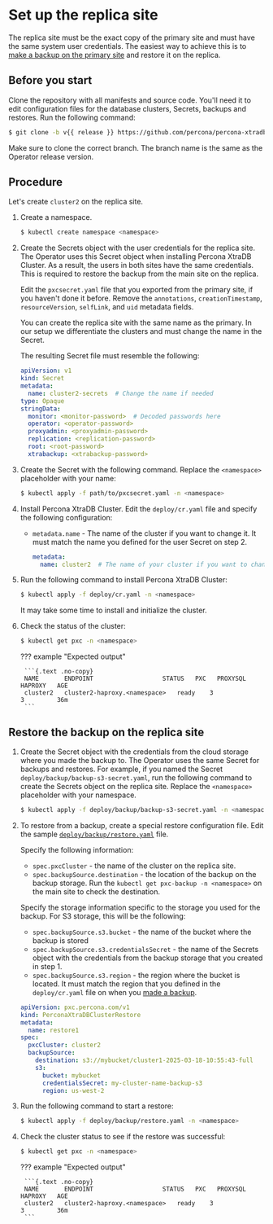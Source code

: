 # Set up the replica site

The replica site must be the exact copy of the primary site and must have the same system user credentials. The easiest way to achieve this is to [make a backup on the primary site](dr-primary.md#create-a-backup-from-the-primary-site) and restore it on the replica. 

## Before you start

Clone the repository with all manifests and source code. You'll need it to edit configuration files for the database clusters, Secrets, backups and restores. Run the following command:

```{.bash data-prompt="$" }
$ git clone -b v{{ release }} https://github.com/percona/percona-xtradb-cluster-operator
```

Make sure to clone the correct branch. The branch name is the same as the Operator release version. 

## Procedure

Let's create `cluster2` on the replica site.

1. Create a namespace.  

    ```{.bash data-prompt="$" }
	$ kubectl create namespace <namespace>
	```

2. Create the Secrets object with the user credentials for the replica site. The Operator uses this Secret object when installing Percona XtraDB Cluster. As a result, the users in both sites have the same credentials. This is required to restore the backup from the main site on the replica.

    Edit the `pxcsecret.yaml` file that you exported from the primary site, if you haven't done it before. Remove the `annotations`, `creationTimestamp`, `resourceVersion`, `selfLink`, and `uid` metadata fields. 

    You can create the replica site with the same name as the primary. In our setup we differentiate the clusters and must change the name in the Secret.

    The resulting Secret file must resemble the following:

    ```yaml
    apiVersion: v1
    kind: Secret
    metadata:
      name: cluster2-secrets  # Change the name if needed
    type: Opaque
    stringData:
      monitor: <monitor-password>  # Decoded passwords here
      operator: <operator-password>
      proxyadmin: <proxyadmin-password>
      replication: <replication-password>
      root: <root-password>
      xtrabackup: <xtrabackup-password>
    ```

3. Create the Secret with the following command. Replace the `<namespace>` placeholder with your name:

	```{.bash data-prompt="$" }
	$ kubectl apply -f path/to/pxcsecret.yaml -n <namespace>
	```

4. Install Percona XtraDB Cluster. Edit the `deploy/cr.yaml` file and specify the following configuration:

    * `metadata.name` - The name of the cluster if you want to change it. It must match the name you defined for the user Secret on step 2.

       ```yaml
       metadata:
         name: cluster2  # The name of your cluster if you want to change it
       ```

5. Run the following command to install Percona XtraDB Cluster:

    ```{.bash data-prompt="$" }
	$ kubectl apply -f deploy/cr.yaml -n <namespace>
	```

	It may take some time to install and initialize the cluster.

6. Check the status of the cluster:

	```{.bash data-prompt="$" }
	$ kubectl get pxc -n <namespace>
	```

	??? example "Expected output"

		```{.text .no-copy}
		NAME       ENDPOINT                   STATUS   PXC   PROXYSQL   HAPROXY   AGE
		cluster2   cluster2-haproxy.<namespace>   ready    3                3         36m
		```

## Restore the backup on the replica site

1. Create the Secret object with the credentials from the cloud storage where you made the backup to. The Operator uses the same Secret for backups and  restores. For example, if you named the Secret `deploy/backup/backup-s3-secret.yaml`, run the following command to create the Secrets object on the replica site. Replace the `<namespace>` placeholder with your namespace.

    ```{.bash data-prompt="$" }
	$ kubectl apply -f deploy/backup/backup-s3-secret.yaml -n <namespace>
	```

2. To restore from a backup, create a special restore configuration file. Edit the sample [`deploy/backup/restore.yaml`](https://github.com/percona/percona-xtradb-cluster-operator/blob/v{{release}}/deploy/backup/restore.yaml) file.
    
    Specify the following information:

    * `spec.pxcCluster` -  the name of the cluster on the replica site. 
    * `spec.backupSource.destination` - the location of the backup on the backup storage. Run the `kubectl get pxc-backup -n <namespace>` on the main site to check the destination.

    Specify the storage information specific to the storage you used for the backup. For S3 storage, this will be the following:

    * `spec.backupSource.s3.bucket` - the name of the bucket where the backup is stored
    * `spec.backupSource.s3.credentialsSecret` - the name of the Secrets object with the credentials from the backup storage that you created in step 1.
    * `spec.backupSource.s3.region` - the region where the bucket is located. It must match the region that you defined in the `deploy/cr.yaml` file on when you [made a backup](dr-primary.md#create-a-backup-from-the-primary-site).

	```yaml
	apiVersion: pxc.percona.com/v1
	kind: PerconaXtraDBClusterRestore
	metadata:
	  name: restore1
	spec:
	  pxcCluster: cluster2
	  backupSource:
	    destination: s3://mybucket/cluster1-2025-03-18-10:55:43-full
	    s3:
	      bucket: mybucket
	      credentialsSecret: my-cluster-name-backup-s3
	      region: us-west-2
	```

3. Run the following command to start a restore:

    ```{.bash data-prompt="$" }
	$ kubectl apply -f deploy/backup/restore.yaml -n <namespace>
	```

4. Check the cluster status to see if the restore was successful:

	```{.bash data-prompt="$" }
	$ kubectl get pxc -n <namespace>
	```

	??? example "Expected output"

		```{.text .no-copy}
		NAME       ENDPOINT                   STATUS   PXC   PROXYSQL   HAPROXY   AGE
		cluster2   cluster2-haproxy.<namespace>   ready    3                3         36m
		```
